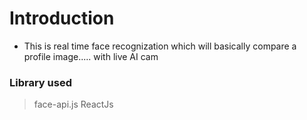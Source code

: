 # Introduction

- This is real time face recognization which will basically compare a profile image..... with live AI cam

### Library used
> face-api.js
> ReactJs
